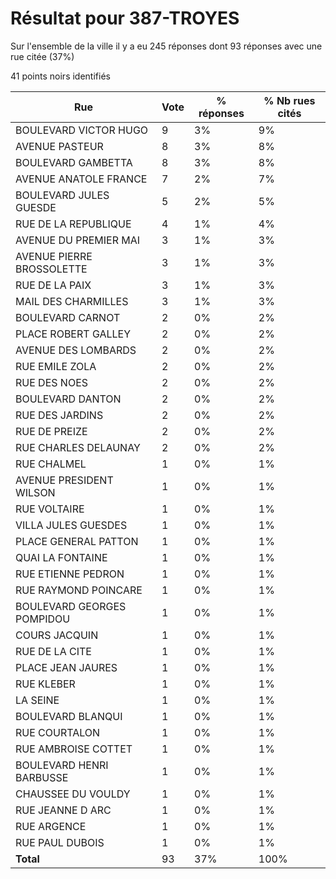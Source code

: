 # Résultat pour 387-TROYES

Sur l'ensemble de la ville il y a eu 245 réponses dont 93 réponses avec une rue citée (37%)

41 points noirs identifiés

| Rue | Vote | % réponses | % Nb rues cités|
|-----|------|------------|----------------|
| BOULEVARD VICTOR HUGO | 9 | 3% | 9%|
| AVENUE PASTEUR | 8 | 3% | 8%|
| BOULEVARD GAMBETTA | 8 | 3% | 8%|
| AVENUE ANATOLE FRANCE | 7 | 2% | 7%|
| BOULEVARD JULES GUESDE | 5 | 2% | 5%|
| RUE DE LA REPUBLIQUE | 4 | 1% | 4%|
| AVENUE DU PREMIER MAI | 3 | 1% | 3%|
| AVENUE PIERRE BROSSOLETTE | 3 | 1% | 3%|
| RUE DE LA PAIX | 3 | 1% | 3%|
| MAIL DES CHARMILLES | 3 | 1% | 3%|
| BOULEVARD CARNOT | 2 | 0% | 2%|
| PLACE ROBERT GALLEY | 2 | 0% | 2%|
| AVENUE DES LOMBARDS | 2 | 0% | 2%|
| RUE EMILE ZOLA | 2 | 0% | 2%|
| RUE DES NOES | 2 | 0% | 2%|
| BOULEVARD DANTON | 2 | 0% | 2%|
| RUE DES JARDINS | 2 | 0% | 2%|
| RUE DE PREIZE | 2 | 0% | 2%|
| RUE CHARLES DELAUNAY | 2 | 0% | 2%|
| RUE CHALMEL | 1 | 0% | 1%|
| AVENUE PRESIDENT WILSON | 1 | 0% | 1%|
| RUE VOLTAIRE | 1 | 0% | 1%|
| VILLA JULES GUESDES | 1 | 0% | 1%|
| PLACE GENERAL PATTON | 1 | 0% | 1%|
| QUAI LA FONTAINE | 1 | 0% | 1%|
| RUE ETIENNE PEDRON | 1 | 0% | 1%|
| RUE RAYMOND POINCARE | 1 | 0% | 1%|
| BOULEVARD GEORGES POMPIDOU | 1 | 0% | 1%|
| COURS JACQUIN | 1 | 0% | 1%|
| RUE DE LA CITE | 1 | 0% | 1%|
| PLACE JEAN JAURES | 1 | 0% | 1%|
| RUE KLEBER | 1 | 0% | 1%|
| LA SEINE | 1 | 0% | 1%|
| BOULEVARD BLANQUI | 1 | 0% | 1%|
| RUE COURTALON | 1 | 0% | 1%|
| RUE AMBROISE COTTET | 1 | 0% | 1%|
| BOULEVARD HENRI BARBUSSE | 1 | 0% | 1%|
| CHAUSSEE DU VOULDY | 1 | 0% | 1%|
| RUE JEANNE D ARC | 1 | 0% | 1%|
| RUE ARGENCE | 1 | 0% | 1%|
| RUE PAUL DUBOIS | 1 | 0% | 1%|
| **Total** | 93 | 37% | 100%|
